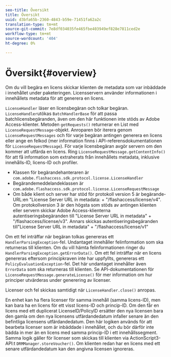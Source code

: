 ```yaml
---
seo-title: Översikt
title: Översikt
uuid: d3bfa65b-2360-4843-b59e-71451fa62a2c
translation-type: tm+mt
source-git-commit: 7e8df034035fe465fbe403949ef828e7811ced2e
workflow-type: tm+mt
source-wordcount: '404'
ht-degree: 0%

---
```



# Översikt{#overview}

Om du vill begära en licens skickar klienten de metadata som var inbäddade i innehållet under paketeringen. Licensservern använder informationen i innehållets metadata för att generera en licens.

`LicenseHandler` läser en licensbegäran och tolkar begäran. `LicenseHandler`utökas  `BatchHandlerBase` för att passa batchlicensbegäranden, även om den här funktionen inte stöds av Adobe Access-klienter. Metoden `getRequests()` returnerar en List med `LicenseRequestMessage`-objekt. Anroparen bör iterera genom `LicenseRequestMessages` och för varje begäran antingen generera en licens eller ange en felkod (mer information finns i API-referensdokumentationen för `LicenseRequestMessage`). För varje licensbegäran avgör servern om den kommer att utfärda en licens. Ring `LicenseRequestMessage.getContentInfo()` för att få information som extraherats från innehållets metadata, inklusive innehålls-ID, licens-ID och profiler.

* Klassen för begärandehanteraren är `com.adobe.flashaccess.sdk.protocol.license.LicenseHandler`
* Begärandemeddelandeklassen är `com.adobe.flashaccess.sdk.protocol.license.LicenseRequestMessage`
* Om både klient och server har stöd för protokoll version 5 är begärande-URL:en &quot;License Server URL in metadata: + &quot;/flashaccess/license/v4&quot;. Om protokollversion 3 är den högsta som stöds av antingen klienten eller servern skickar Adobe Access-klienterna autentiseringsbegäranden till &quot;License Server URL in metadata&quot; + &quot;/flashaccess/license/v3&quot;. Annars skickas autentiseringsbegäranden till&quot;License Server URL in metadata&quot; + &quot;/flashaccess/license/v1&quot;

Om ett fel inträffar när begäran tolkas genereras ett `HandlerParsingException`-fel. Undantaget innehåller felinformation som ska returneras till klienten. Om du vill hämta felinformationen ringer du `HandlerParsingException.getErrorData()`. Om ett fel inträffar när en licens genereras eftersom principkraven inte har uppfyllts, genereras ett `PolicyEvaluationException`-fel. Det här undantaget innehåller även `ErrorData` som ska returneras till klienten. Se API-dokumentationen för `LicenseRequestMessage.generateLicense()` för mer information om hur principer utvärderas under generering av licenser.

Licenser och fel skickas samtidigt när `LicenseHandler.close()` anropas.

En enhet kan ha flera licenser för samma innehåll (samma licens-ID), men kan bara ha en licens för ett visst licens-ID och princip-ID. Om den får en licens med ett duplicerat LicenseID/PolicyID ersätter den nya licensen bara den gamla om den nya licensens utfärdandedatum infaller senare än den befintliga licensens utfärdandedatum. Den här logiken används för att bearbeta licenser som är inbäddade i innehållet, och du bör därför inte bädda in mer än en licens med samma princip-ID i ett innehållssegment. Samma logik gäller för licenser som skickas till klienten via ActionScript3-API:t `DRMManager.storeVoucher()`. Om klienten redan har en licens med ett senare utfärdandedatum kan den angivna licensen ignoreras.
